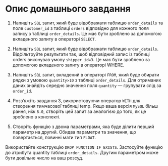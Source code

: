 # Опис домашнього завдання

1. Напишіть `SQL` запит, який буде відображати таблицю `order_details` та поле `customer_id` з таблиці `orders` відповідно для кожного поля запису з таблиці `order_details`. Це має бути зроблено за допомогою вкладеного запиту в операторі `SELECT`.

2. Напишіть `SQL` запит, який буде відображати таблицю `order_details`. Відфільтруйте результати так, щоб відповідний запис із таблиці orders виконував умову `shipper_id=3`. Це має бути зроблено за допомогою вкладеного запиту в операторі WHERE.

3. Напишіть `SQL` запит, вкладений в операторі `FROM`, який буде обирати рядки з умовою `quantity>10` з таблиці `order_details`. Для отриманих даних знайдіть середнє значення поля `quantity` — групувати слід за `order_id`.

4. Розв’яжіть завдання 3, використовуючи оператор `WITH` для створення тимчасової таблиці temp. Якщо ваша версія `MySQL` більш рання, ніж `8.0`, створіть цей запит за аналогією до того, як це зроблено в конспекті.

5. Створіть функцію з двома параметрами, яка буде ділити перший параметр на другий. Обидва параметри та значення, що повертається, повинні мати тип `FLOAT`.

Використайте конструкцію `DROP FUNCTION IF EXISTS`. Застосуйте функцію до атрибута quantity таблиці `order_details`. Другим параметром може бути довільне число на ваш розсуд.
